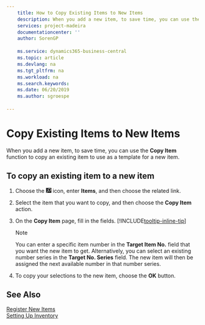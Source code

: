 ```yaml
---
    title: How to Copy Existing Items to New Items
    description: When you add a new item, to save time, you can use the Copy Item function to copy an existing item to use as a template for a new item.
    services: project-madeira
    documentationcenter: ''
    author: SorenGP

    ms.service: dynamics365-business-central
    ms.topic: article
    ms.devlang: na
    ms.tgt_pltfrm: na
    ms.workload: na
    ms.search.keywords:
    ms.date: 06/20/2019
    ms.author: sgroespe

---
```

# Copy Existing Items to New Items
When you add a new item, to save time, you can use the **Copy Item** function to copy an existing item to use as a template for a new item.  

## To copy an existing item to a new item  
1. Choose the ![Lightbulb that opens the Tell Me feature](media/ui-search/search_small.png "Tell me what you want to do") icon, enter **Items**, and then choose the related link.  
2. Select the item that you want to copy, and then choose the **Copy Item** action.  
3. On the **Copy Item** page, fill in the fields. [!INCLUDE[tooltip-inline-tip](includes/tooltip-inline-tip_md.md)]

    > [!NOTE]  
    > You can enter a specific item number in the **Target Item No.** field that you want the new item to get. Alternatively, you can select an existing number series in the **Target No. Series** field. The new item will then be assigned the next available number in that number series.  

5. To copy your selections to the new item, choose the **OK** button.  

## See Also  
[Register New Items](inventory-how-register-new-items.md)  
[Setting Up Inventory](../../inventory-setup-inventory.md)
